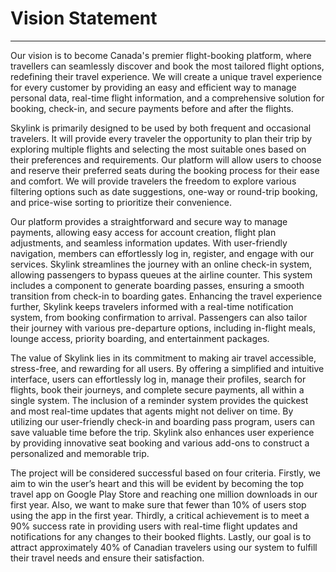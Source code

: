 # Vision Statement
---

Our vision is to become Canada's premier flight-booking platform, where travellers can seamlessly discover and book the most tailored flight options, redefining their travel experience. We will create a unique travel experience for every customer by providing an easy and efficient way to manage personal data, real-time flight information, and a comprehensive solution for booking, check-in, and secure payments before and after the flights.

Skylink is primarily designed to be used by both frequent and occasional travelers. It will provide every traveler the opportunity to plan their trip by exploring multiple flights and selecting the most suitable ones based on their preferences and requirements. Our platform will allow users to choose and reserve their preferred seats during the booking process for their ease and comfort. We will provide travelers the freedom to explore various filtering options such as date suggestions, one-way or round-trip booking, and price-wise sorting to prioritize their convenience. 

Our platform provides a straightforward and secure way to manage payments, allowing easy access for account creation, flight plan adjustments, and seamless information updates. With user-friendly navigation, members can effortlessly log in, register, and engage with our services. Skylink streamlines the journey with an online check-in system, allowing passengers to bypass queues at the airline counter. This system includes a component to generate boarding passes, ensuring a smooth transition from check-in to boarding gates. Enhancing the travel experience further, Skylink keeps travelers informed with a real-time notification system, from booking confirmation to arrival. Passengers can also tailor their journey with various pre-departure options, including in-flight meals, lounge access, priority boarding, and entertainment packages.

The value of Skylink lies in its commitment to making air travel accessible, stress-free, and rewarding for all users. By offering a simplified and intuitive interface, users can effortlessly log in, manage their profiles, search for flights, book their journeys, and complete secure payments, all within a single system. The inclusion of a reminder system provides the quickest and most real-time updates that agents might not deliver on time. By utilizing our user-friendly check-in and boarding pass program, users can save valuable time before the trip. Skylink also enhances user experience by providing innovative seat booking and various add-ons to construct a personalized and memorable trip.

The project will be considered successful based on four criteria. Firstly, we aim to win the user’s heart and this will be evident by becoming the top travel app on Google Play Store and reaching one million downloads in our first year.  Also, we want to make sure that fewer than 10% of users stop using the app in the first year. Thirdly, a critical achievement is to meet a 90% success rate in providing users with real-time flight updates and notifications for any changes to their booked flights. Lastly, our goal is to attract approximately 40% of Canadian travelers using our system to fulfill their travel needs and ensure their satisfaction.